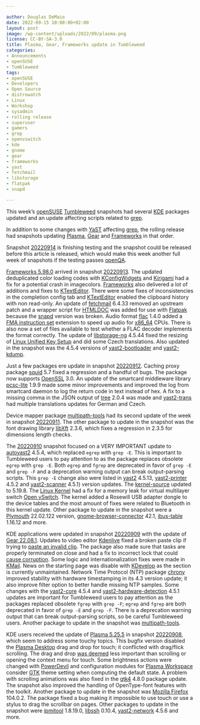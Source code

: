 ```yaml
---

author: Douglas DeMaio
date: 2022-09-15 10:00:00+02:00
layout: post
image: /wp-content/uploads/2022/09/plasma.png
license: CC-BY-SA-3.0
title: Plasma, Gear, Frameworks update in Tumbleweed 
categories:
- Announcements
- openSUSE
- Tumbleweed
tags:
- openSUSE
- Developers
- Open Source
- distrowatch
- Linux
- Workshop
- sysadmin
- rolling release
- superuser
- gamers
- grep
- openvswitch
- kde
- gnome
- gear
- frameworks
- yast
- fetchmail
- libstorage
- flatpak
- snapd

---
```



This week’s [openSUSE](https://get.opensuse.org/) [Tumbleweed](https://get.opensuse.org/tumbleweed/) snapshots had several [KDE](https://kde.org) packages updated and an update affecting scripts related to [grep](https://en.wikipedia.org/wiki/Grep).

In addition to some changes with [YaST](https://yast.opensuse.org/) affecting [grep](https://en.wikipedia.org/wiki/Grep), the rolling release had snapshots updating [Plasma](https://kde.org/announcements/plasma/5/5.25.5/), [Gear](https://kde.org/announcements/gear/22.08.1/) and [Frameworks](https://kde.org/announcements/frameworks/5/5.98.0/) in that order.

Snapshot [20220914](https://openqa.opensuse.org/tests/overview?distri=microos&distri=opensuse&version=Tumbleweed&build=20220914&groupid=1) is finishing testing and the snapshot could be released before this article is released, which would make this week another full week of snapshots if the testing passes [openQA](https://openqa.opensuse.org/).

[Frameworks 5.98.0](https://kde.org/announcements/frameworks/5/5.98.0/) arrived in snapshot [20220913](https://lists.opensuse.org/archives/list/factory@lists.opensuse.org/thread/XLFRDW7FU2BXTOTMIMRGKTF722TKXARN/). The updated deduplicated color loading codes with [KConfigWidgets](https://api.kde.org/frameworks/kconfigwidgets/html/index.html) and [Kirigami](https://kde.org/products/kirigami/) had a fix for a potential crash in imagecolors. [Frameworks](https://kde.org/announcements/frameworks/5/5.98.0/) also delivered a lot of additions and fixes to [KTextEditor](https://api.kde.org/frameworks/ktexteditor/html/). There were some fixes of inconsistencies in the completion config tab and [KTextEditor](https://api.kde.org/frameworks/ktexteditor/html/) enabled the clipboard history with non read-only. An update of [fetchmail](https://www.fetchmail.info/) 6.4.33 removed an upstream patch and a wrapper script for [HTMLDOC](https://github.com/michaelrsweet/htmldoc/) was added for use with [Flatpak](https://flatpak.org/) because the [snapd](https://snapcraft.io/docs/installing-snapd) version was broken. Audio format [flac](https://xiph.org/flac/) 1.4.0 added a [FMA instruction set](https://en.wikipedia.org/wiki/FMA_instruction_set) extension to speed up audio for [x86_64](https://en.wikipedia.org/wiki/X86-64) CPUs. There is also now a set of files available to test whether a FLAC decoder implements the format correctly. The update of [libstorage-ng](https://github.com/openSUSE/libstorage-ng)  4.5.44 fixed the resizing of [Linux Unified Key Setup](https://en.wikipedia.org/wiki/Linux_Unified_Key_Setup) and did some Czech translations. Also updated in the snapshot was the 4.5.4 versions of [yast2-bootloader](https://github.com/yast/yast-bootloader) and [yast2-kdump](https://github.com/yast/yast-kdump).

Just a few packages ere update in snapshot [20220912](https://lists.opensuse.org/archives/list/factory@lists.opensuse.org/thread/MNFXLUGPEV32EUFP4PMYYBEOLGPTXG2P/). Caching proxy package [squid](http://www.squid-cache.org/) 5.7 fixed a regression and a handful of bugs. The package now supports [OpenSSL](https://www.openssl.org/) 3.0. An update of the smartcard middleware library [pcsc-lite](https://pcsclite.apdu.fr/) 1.9.9 made some minor improvements and improved the log from smartcard daemon to log the return code in text instead of hex. A fix to a missing comma in the JSON output of [tree](http://mama.indstate.edu/users/ice/tree/) 2.0.4 was made and [yast2-trans](https://software.opensuse.org/package/yast2-trans) had multiple translations updates for German and Czech.

Device mapper package [multipath-tools](https://github.com/opensvc/multipath-tools) had its second update of the week in snapshot [20220911](https://lists.opensuse.org/archives/list/factory@lists.opensuse.org/thread/XAWANZS6DH3UAQ2VENEGR2YCUYHY3OYA/). The other package to update in the snapshot was the font drawing library [libXft](https://xorg.freedesktop.org/wiki/) 2.3.6, which fixes a regression in 2.3.5 for dimensions length checks.

The [20220910](https://lists.opensuse.org/archives/list/factory@lists.opensuse.org/thread/RRBH7TTEQMKPRSIYMZEYTJWG52N5VOPQ/) snapshot focused on a VERY IMPORTANT update to [autoyast2](https://github.com/yast/yast-autoinstallation) 4.5.4, which replaced `egrep` with `grep -E`. This is important to Tumbleweed users to pay attention to as the package replaces obsolete `egrep` with `grep -E`. Both `egrep` and `fgrep` are deprecated in favor of `grep -E` and `grep -F` and a deprecation warning output can break output-parsing scripts. This `grep -E` change also were listed in [yast2](https://github.com/yast/yast-yast2) 4.5.13, [yast2-printer](https://github.com/yast/yast-printer) 4.5.2 and [yast2-scanner](https://github.com/yast/yast-scanner) 4.5.1) version updates. The [kernel-source](https://www.kernel.org/) updated to 5.19.8. The [Linux Kernel](https://www.kernel.org/) had a fix for a memory leak for virtual multilayer switch [Open vSwitch](https://docs.openvswitch.org). The kernel added a Rosewill USB adapter dongle to the device tables and the most amount of fixes were related to Bluetooth in this kernel update. Other package to update in the snapshot were a [Plymouth](https://www.freedesktop.org/wiki/Software/Plymouth/) 22.02.122 version, [gnome-browser-connector](https://gitlab.gnome.org/GNOME/gnome-browser-connector) 42.1, [ibus-table](https://github.com/acevery/ibus-table) 1.16.12 and more.

KDE  applications were updated in snapshot [20220909](https://lists.opensuse.org/archives/list/factory@lists.opensuse.org/thread/XNLX4KEMB2DEFJLHHBYTZ6WFETG64WNP/) with the update of [Gear 22.08.1](https://kde.org/announcements/gear/22.08.1/). Updates to video editor [Kdenlive](https://kdenlive.org/en/) fixed a broken paste clip if trying to [paste an invalid clip](https://invent.kde.org/multimedia/kdenlive/-/commit/6c52d311559b033fa47600a56280d0f911d6323b). The package also made sure that tasks are properly terminated on close and had a fix to incorrect lock that could [cause corruption](https://invent.kde.org/multimedia/kdenlive/-/commit/bb8e6ffef87bbbdaf1808a07d35675a174c296c3). Some logic and internationalization fixes were made in [KMail](https://invent.kde.org/pim/kmail). News on the starting page was disable with [KDevelop](https://invent.kde.org/kdevelop/kdevelop) as the section is currently unmaintained. Network Time Protocol (NTP) package [chrony](https://chrony.tuxfamily.org/) improved stability with hardware timestamping in its 4.3 version update; it also improve filter option to better handle missing NTP samples. Some changes with the [yast2-core](https://github.com/yast/yast-core) 4.5.4 and [yast2-hardware-detection](https://github.com/yast/yast-hardware-detection) 4.5.1 updates are important for Tumbleweed users to pay attention as the packages replaced obsolete `fgrep` with `grep -F`; `egrep` and `fgrep` are both deprecated in favor of `grep -E` and `grep -F`. There is a deprecation warning output that can break output-parsing scripts, so be careful Tumbleweed users. Another package to update in the snapshot was [multipath-tools](https://github.com/opensvc/multipath-tools).

KDE users received the update of [Plasma 5.25.5](https://kde.org/announcements/plasma/5/5.25.5/) in snapshot [20220908](https://lists.opensuse.org/archives/list/factory@lists.opensuse.org/thread/DRVDREO3GE7HKOOEXVI5XRC23Q6QUDCC/), which seem to address some touchy topics. This bugfix version disabled the [Plasma Desktop](https://invent.kde.org/plasma/plasma-desktop) drag and drop for touch; it conflicted with drag/flick scrolling. The drag and drop [was deemed](https://bugs.kde.org/show_bug.cgi?id=450448) less important than scrolling or opening the context menu for touch. Some brightness actions were changed with [PowerDevil](https://invent.kde.org/plasma/powerdevil) and configuration modules for [Plasma Workspace](https://invent.kde.org/plasma/plasma-workspace) consider [GTK](https://www.gtk.org/) theme setting when computing the default state. A problem with scrolling animations was also fixed in the [gtk4](https://www.gtk.org/) 4.8.0 package update. The snapshot also improved the handling of OpenType-font features with the toolkit. Another package to update in the snapshot was [Mozilla Firefox](https://www.mozilla.org) 104.0.2. The package fixed a bug making it impossible to use touch or use a stylus to drag the scrollbar on pages. Other packages to update in the snapshot were [ipmitool](https://github.com/ipmitool/ipmitool) 1.8.19.0, [libssh](https://www.libssh.org/) 0.10.4, [yast2-network](https://github.com/yast/yast-network) 4.5.6 and more.


 

<meta name="openSUSE, Tumbleweed, Developers, sysadmin, user, Open Source, rolling release, gamers, superuser, distrowatch, hacker, Linux, Kernel, kde, plasma, gear, frameworks, gtk, firefox, ibus, gnome, grep" content="HTML,CSS,XML,JavaScript">
